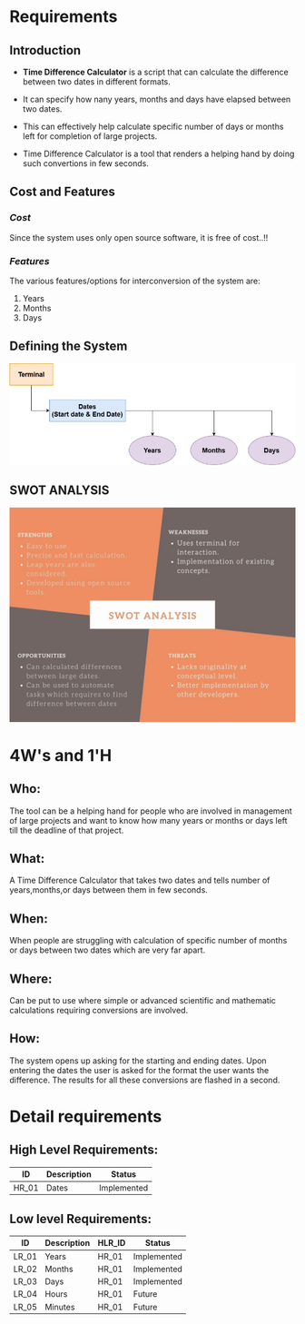 # Requirements

## Introduction
* **Time Difference Calculator** is a script that can calculate the difference between two dates in different formats.

* It can specify how nany years, months and days have elapsed between two dates.

* This can effectively help calculate specific number of days or months left for completion of large projects.

* Time Difference Calculator is a tool that renders a helping hand by doing such convertions in few seconds.


## Cost and Features
### *Cost*
Since the system uses only open source software, it is free of cost..!!



### *Features*
The various features/options for interconversion of the system are:
1. Years
2. Months
3. Days


## Defining the System
![System-Diagram](https://github.com/Hrishikeshkashyap/LTTS_mini_project/blob/main/1_Requirements/system_diagram.jpg)
    
## SWOT ANALYSIS
![SWOT-Analysis](https://github.com/Hrishikeshkashyap/LTTS_mini_project/blob/main/1_Requirements/swot.jpg)

# 4W&#39;s and 1&#39;H

## Who:

The tool can be a helping hand for people who are involved in management of large projects and want to know how many years or months or days left till the deadline of that project.

## What:

A Time Difference Calculator that takes two dates and tells number of years,months,or days between them in few seconds.

## When:

When people are struggling with calculation of specific number of months or days between two dates which are very far apart. 

## Where:

Can be put to use where simple or advanced scientific and mathematic calculations requiring conversions are involved.

## How:

The system opens up asking for the starting and ending dates. Upon entering the dates the user is asked for the format the user wants the difference.  The results for all these conversions are flashed in a second.

# Detail requirements
## High Level Requirements:

|      ID          |Description                          |Status                         |
|----------------|-------------------------------|-----------------------------|
|HR_01|Dates |Implemented|


##  Low level Requirements:
|      ID          |Description                          |  HLR_ID  |Status               |
|----------------|-------------------------------|----------|-----------------------------|
|LR_01|Years|HR_01|Implemented|
|LR_02|Months|HR_01|Implemented|
|LR_03|Days|HR_01|Implemented|
|LR_04|Hours|HR_01|Future|
|LR_05|Minutes|HR_01|Future|

